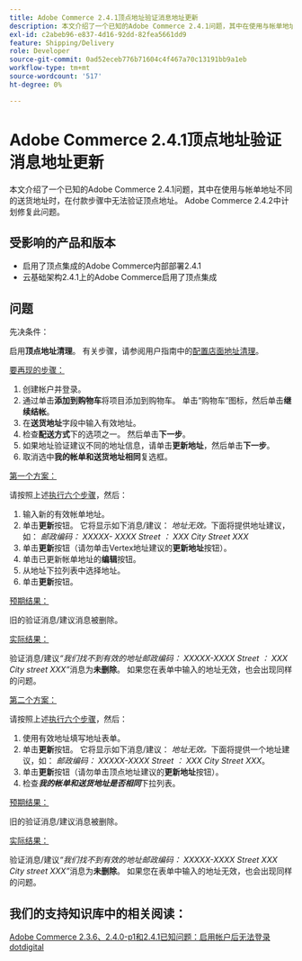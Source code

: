 ```yaml
---
title: Adobe Commerce 2.4.1顶点地址验证消息地址更新
description: 本文介绍了一个已知的Adobe Commerce 2.4.1问题，其中在使用与帐单地址不同的送货地址时，在付款步骤中无法验证顶点地址。 Adobe Commerce 2.4.2中计划修复此问题。
exl-id: c2abeb96-e837-4d16-92dd-82fea5661dd9
feature: Shipping/Delivery
role: Developer
source-git-commit: 0ad52eceb776b71604c4f467a70c13191bb9a1eb
workflow-type: tm+mt
source-wordcount: '517'
ht-degree: 0%

---
```


# Adobe Commerce 2.4.1顶点地址验证消息地址更新

本文介绍了一个已知的Adobe Commerce 2.4.1问题，其中在使用与帐单地址不同的送货地址时，在付款步骤中无法验证顶点地址。 Adobe Commerce 2.4.2中计划修复此问题。

## 受影响的产品和版本

* 启用了顶点集成的Adobe Commerce内部部署2.4.1
* 云基础架构2.4.1上的Adobe Commerce启用了顶点集成

## 问题

先决条件：

启用&#x200B;**顶点地址清理**。 有关步骤，请参阅用户指南中的[配置店面地址清理](https://experienceleague.adobe.com/docs/commerce-knowledge-base/kb/troubleshooting/miscellaneous/vertex-address-cleansing-different-addresses-not-allowed.html)。

<u>要再现的步骤：</u>

1. 创建帐户并登录。
1. 通过单击&#x200B;**添加到购物车**&#x200B;将项目添加到购物车。 单击“购物车”图标，然后单击&#x200B;**继续结帐**。
1. 在&#x200B;**送货地址**&#x200B;字段中输入有效地址。
1. 检查&#x200B;**配送方式**&#x200B;下的选项之一。 然后单击&#x200B;**下一步**。
1. 如果地址验证建议不同的地址信息，请单击&#x200B;**更新地址**，然后单击&#x200B;**下一步**。
1. 取消选中&#x200B;**我的帐单和送货地址相同**&#x200B;复选框。

<u>第一个方案：</u>

请按照上述[执行六个步骤](/help/troubleshooting/miscellaneous/magento-2-4-1-vertex-address-validation-message-post-address-update.md#first_sixth)，然后：

1. 输入新的有效帐单地址。
1. 单击&#x200B;**更新**&#x200B;按钮。 它将显示如下消息/建议： *地址无效。*&#x200B;下面将提供地址建议，如： *邮政编码： XXXXX- XXXX Street ： XXX City Street XXX*
1. 单击&#x200B;**更新**&#x200B;按钮（请勿单击Vertex地址建议的&#x200B;**更新地址**&#x200B;按钮）。
1. 单击已更新帐单地址的&#x200B;**编辑**&#x200B;按钮。
1. 从地址下拉列表中选择地址。
1. 单击&#x200B;**更新**&#x200B;按钮。

<u>预期结果：</u>

旧的验证消息/建议消息被删除。

<u>实际结果：</u>

验证消息/建议&#x200B;*“我们找不到有效的地址邮政编码： XXXXX-XXXX Street ： XXX City street XXX”*&#x200B;消息为&#x200B;**未删除**。 如果您在表单中输入的地址无效，也会出现同样的问题。

<u>第二个方案：</u>

请按照上述[执行六个步骤](/help/troubleshooting/miscellaneous/magento-2-4-1-vertex-address-validation-message-post-address-update.md#first_sixth)，然后：

1. 使用有效地址填写地址表单。
1. 单击&#x200B;**更新**&#x200B;按钮。 它将显示如下消息/建议： *地址无效。*&#x200B;下面将提供一个地址建议，如： *邮政编码： XXXXX-XXXX Street ： XXX City Street XXX*。
1. 单击&#x200B;**更新**&#x200B;按钮（请勿单击顶点地址建议的&#x200B;**更新地址**&#x200B;按钮）。
1. 检查&#x200B;***我的帐单和送货地址是否相同***&#x200B;下拉列表。

<u>预期结果：</u>

旧的验证消息/建议消息被删除。

<u>实际结果：</u>

验证消息/建议&#x200B;*“我们找不到有效的地址邮政编码： XXXXX-XXXX Street XXX City street XXX”*&#x200B;消息为&#x200B;**未删除**。 如果您在表单中输入的地址无效，也会出现同样的问题。

## 我们的支持知识库中的相关阅读：

[Adobe Commerce 2.3.6、2.4.0-p1和2.4.1已知问题：启用帐户后无法登录dotdigital](/help/troubleshooting/miscellaneous/magento-2-3-6-2-4-0-p1-2-4-1-known-issue-dotdigital-login.md)
